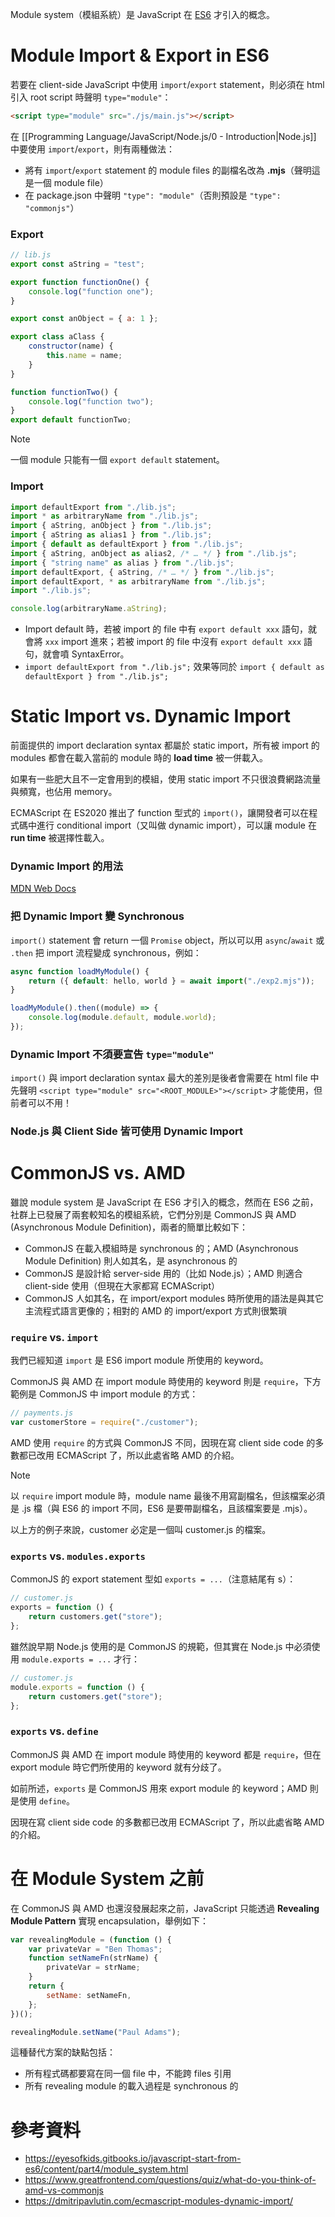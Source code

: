 Module system（模組系統）是 JavaScript 在 [ES6](</Programming Language/JavaScript/ES5 vs ES6.md>) 才引入的概念。

# Module Import & Export in ES6

若要在 client-side JavaScript 中使用 `import`/`export` statement，則必須在 html 引入 root script 時聲明 `type="module"`：

```html
<script type="module" src="./js/main.js"></script>
```

在 [[Programming Language/JavaScript/Node.js/0 - Introduction|Node.js]] 中要使用 `import`/`export`，則有兩種做法：

- 將有 `import`/`export` statement 的 module files 的副檔名改為 **.mjs**（聲明這是一個 module file）
- 在 package.json 中聲明 `"type": "module"`（否則預設是 `"type": "commonjs"`）

### Export

```JavaScript
// lib.js
export const aString = "test";

export function functionOne() {
    console.log("function one");
}

export const anObject = { a: 1 };

export class aClass {
    constructor(name) {
        this.name = name;
    }
}

function functionTwo() {
    console.log("function two");
}
export default functionTwo;
```

>[!Note]
>一個 module 只能有一個 `export default` statement。

### Import

```JavaScript
import defaultExport from "./lib.js";
import * as arbitraryName from "./lib.js";
import { aString, anObject } from "./lib.js";
import { aString as alias1 } from "./lib.js";
import { default as defaultExport } from "./lib.js";
import { aString, anObject as alias2, /* … */ } from "./lib.js";
import { "string name" as alias } from "./lib.js";
import defaultExport, { aString, /* … */ } from "./lib.js";
import defaultExport, * as arbitraryName from "./lib.js";
import "./lib.js";

console.log(arbitraryName.aString);
```

- Import default 時，若被 import 的 file 中有 `export default xxx` 語句，就會將 `xxx` import 進來；若被 import 的 file 中沒有 `export default xxx` 語句，就會噴 SyntaxError。
- `import defaultExport from "./lib.js";` 效果等同於 `import { default as defaultExport } from "./lib.js";`

# Static Import vs. Dynamic Import

前面提供的 import declaration syntax 都屬於 static import，所有被 import 的 modules 都會在載入當前的 module 時的 **load time** 被一併載入。

如果有一些肥大且不一定會用到的模組，使用 static import 不只很浪費網路流量與頻寬，也佔用 memory。

ECMAScript 在 ES2020 推出了 function 型式的 `import()`，讓開發者可以在程式碼中進行 conditional import（又叫做 dynamic import），可以讓 module 在 **run time** 被選擇性載入。

### Dynamic Import 的用法

[MDN Web Docs](https://developer.mozilla.org/en-US/docs/Web/JavaScript/Reference/Operators/import)

### 把 Dynamic Import 變 Synchronous

`import()` statement 會 return 一個 `Promise` object，所以可以用 `async`/`await` 或 `.then` 把 import 流程變成 synchronous，例如：

```JavaScript
async function loadMyModule() {
    return ({ default: hello, world } = await import("./exp2.mjs"));
}

loadMyModule().then((module) => {
    console.log(module.default, module.world);
});
```

### Dynamic Import 不須要宣告 `type="module"`

`import()` 與 import declaration syntax 最大的差別是後者會需要在 html file 中先聲明 `<script type="module" src="<ROOT_MODULE>"></script>` 才能使用，但前者可以不用！

### Node.js 與 Client Side 皆可使用 Dynamic Import

# CommonJS vs. AMD

雖說 module system 是 JavaScript 在 ES6 才引入的概念，然而在 ES6 之前，社群上已發展了兩套較知名的模組系統，它們分別是 CommonJS 與 AMD (Asynchronous Module Definition)，兩者的簡單比較如下：

- CommonJS 在載入模組時是 synchronous 的；AMD (Asynchronous Module Definition) 則人如其名，是 asynchronous 的
- CommonJS 是設計給 server-side 用的（比如 Node.js）；AMD 則適合 client-side 使用（但現在大家都寫 ECMAScript）
- CommonJS 人如其名，在 import/export modules 時所使用的語法是與其它主流程式語言更像的；相對的 AMD 的 import/export 方式則很繁瑣

### `require` vs. `import`

我們已經知道 `import` 是 ES6 import module 所使用的 keyword。

CommonJS 與 AMD 在 import module 時使用的 keyword 則是 `require`，下方範例是 CommonJS 中 import module 的方式：

```JavaScript
// payments.js
var customerStore = require("./customer");
```

AMD 使用 `require` 的方式與 CommonJS 不同，因現在寫 client side code 的多數都已改用 ECMAScript 了，所以此處省略 AMD 的介紹。

>[!Note]
>以 `require` import module 時，module name 最後不用寫副檔名，但該檔案必須是 .js 檔（與 ES6 的 import 不同，ES6 是要帶副檔名，且該檔案要是 .mjs）。
>
>以上方的例子來說，customer 必定是一個叫 customer.js 的檔案。

### `exports` vs. `modules.exports`

CommonJS 的 export statement 型如 `exports = ...`（注意結尾有 s）：

```JavaScript
// customer.js
exports = function () {  
    return customers.get("store");  
};
```

雖然說早期 Node.js 使用的是 CommonJS 的規範，但其實在 Node.js 中必須使用 `module.exports = ...` 才行：

```JavaScript
// customer.js
module.exports = function () {  
    return customers.get("store");  
};
```

### `exports` vs. `define`

CommonJS 與 AMD 在 import module 時使用的 keyword 都是 `require`，但在 export module 時它們所使用的 keyword 就有分歧了。

如前所述，`exports` 是 CommonJS 用來 export module 的 keyword；AMD 則是使用 `define`。 

因現在寫 client side code 的多數都已改用 ECMAScript 了，所以此處省略 AMD 的介紹。

# 在 Module System 之前

在 CommonJS 與 AMD 也還沒發展起來之前，JavaScript 只能透過 **Revealing Module Pattern** 實現 encapsulation，舉例如下：

```JavaScript
var revealingModule = (function () {
    var privateVar = "Ben Thomas";
    function setNameFn(strName) {
        privateVar = strName;
    }
    return {
        setName: setNameFn,
    };
})();

revealingModule.setName("Paul Adams");
```

這種替代方案的缺點包括：

- 所有程式碼都要寫在同一個 file 中，不能跨 files 引用
- 所有 revealing module 的載入過程是 synchronous 的

# 參考資料

- <https://eyesofkids.gitbooks.io/javascript-start-from-es6/content/part4/module_system.html>
- <https://www.greatfrontend.com/questions/quiz/what-do-you-think-of-amd-vs-commonjs>
- <https://dmitripavlutin.com/ecmascript-modules-dynamic-import/>
